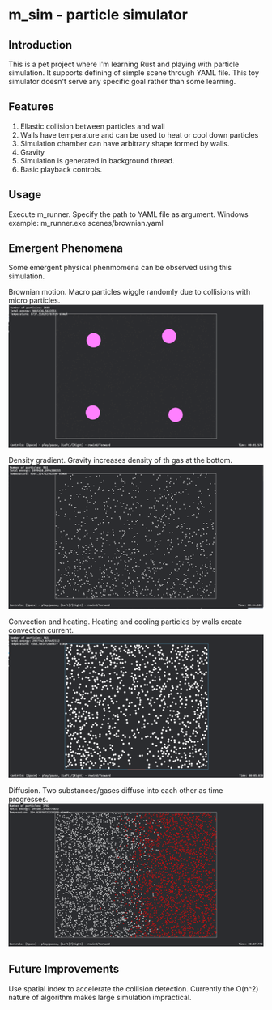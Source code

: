 # m_sim - particle simulator

## Introduction
This is a pet project where I'm learning Rust and playing with particle simulation.
It supports defining of simple scene through YAML file.
This toy simulator doesn't serve any specific goal rather than some learning.

## Features
1. Ellastic collision between particles and wall
2. Walls have temperature and can be used to heat or cool down particles
3. Simulation chamber can have arbitrary shape formed by walls.
4. Gravity
5. Simulation is generated in background thread.
6. Basic playback controls.

## Usage
Execute m_runner. Specify the path to YAML file as argument.
Windows example:
m_runner.exe scenes/brownian.yaml

## Emergent Phenomena
Some emergent physical phenmomena can be observed using this simulation.

Brownian motion. Macro particles wiggle randomly due to collisions with micro particles.
![Brownian motion screenshot](docs/images/brownian.png)

Density gradient. Gravity increases density of th gas at the bottom.
![Density gradient screenshot](docs/images/density_gradient.png)

Convection and heating. Heating and cooling particles by walls create convection current.
![Convection screenshot](docs/images/convection.png)

Diffusion. Two substances/gases diffuse into each other as time progresses.
![Diffusion screenshot](docs/images/diffusion.png)

## Future Improvements
Use spatial index to accelerate the collision detection. Currently the O(n^2) nature of
algorithm makes large simulation impractical.
